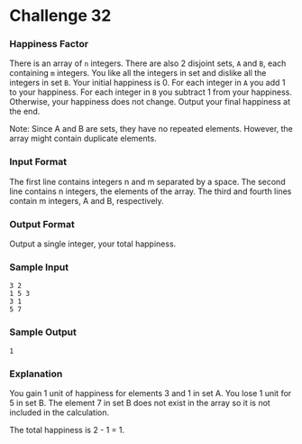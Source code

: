 # Challenge 32
### Happiness Factor

There is an array of `n` integers. There are also 2 disjoint sets, `A` and `B`,
each containing `m` integers. You like all the integers in set  and dislike all
the integers in set `B`. Your initial happiness is 0. For each integer in `A`
you add 1 to your happiness. For each integer in `B` you subtract 1 from your
happiness. Otherwise, your happiness does not change. Output your final
happiness at the end.

Note: Since A and B are sets, they have no repeated elements. However, the array
might contain duplicate elements.

### Input Format

The first line contains integers n and m separated by a space. 
The second line contains n integers, the elements of the array. 
The third and fourth lines contain m integers, A and B, respectively.

### Output Format

Output a single integer, your total happiness.

### Sample Input

```
3 2
1 5 3
3 1
5 7
```

### Sample Output

    1

### Explanation

You gain 1 unit of happiness for elements 3 and 1 in set A. You lose 1 unit for
5 in set B. The element 7 in set B does not exist in the array so it is not
included in the calculation.

The total happiness is 2 - 1 = 1.
